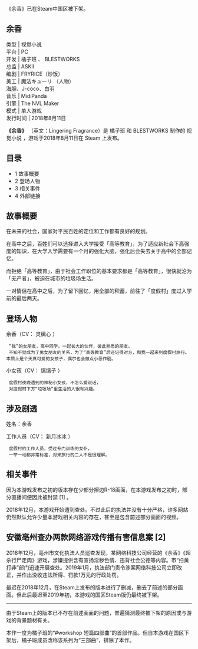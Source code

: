 《余香》已在Steam中国区被下架。

余香  
---  
类型  |  视觉小说   
平台  |  PC   
开发  |  橘子班  、  BLESTWORKS   
总监  |  ASKII   
编剧  |  FRYRICE（炒饭）   
美工  |  魔法キューリ  （人物）   
海胆、J-coco、白羽  
音乐  |  MidiPanda   
引擎  |  The NVL Maker   
模式  |  单人游戏   
发行时间  |  2018年8月11日   
  
**《余香》** （英文：Lingering Fragrance）是  橘子班  和  BLESTWORKS  制作的  视觉小说
，游戏于2018年8月11日在  Steam  上发布。

##  目录

  * 1  故事概要 
  * 2  登场人物 
  * 3  相关事件 
  * 4  外部链接 

##  故事概要

在未来的社会，国家对平民百姓的定位和工作都有良好的规划。

在高中之后，百姓们可以选择进入大学接受「高等教育」，为了适应新社会下高强度的知识，在大学入学需要有一个月的强化大脑，强化后会失去关于高中的全部记忆。

而拒绝「高等教育」，由于社会工作职位的基本要求都是「高等教育」，很快就沦为「无产者」，被迫在城市的垃圾场生活。

一对情侣在高中之后，为了留下回忆，用全部的积蓄，前往了「度假村」度过入学前的最后两天。

##  登场人物

余香（CV：  灵缡心  ）

     “我”的女朋友，高中同学。一起长大的伙伴，彼此熟悉的朋友。 
     不知不觉成为了男女朋友的关系，为了“高等教育”后还记得对方，和我一起来到度假村旅行。本质上是个天真可爱的女孩子，偶尔也会做点小恶作剧。 

小女孩（CV：  缡缡子  ）

     度假村夜晚遇到的神秘小女孩，不怎么爱说话， 
     对度假村下方“垃圾场”里生活的人很有兴趣。 
涉及剧透  
---  
姓名：余香  
  
工作人员（CV：  新月冰冰  ）

     度假村的工作人员，受过专门训练的女仆， 
     一举一动都非常标准，对来旅行的二人不是很理解。 

##  相关事件

因为本游戏发布之初的版本存在少部分擦边R-18画面，在本游戏发布之初时，部分直播间便因此被封禁  [1]  。

2018年12月，本游戏开始遭到查处。不过此后的执法并没有十分严格，许多网站仍然默认允许少量本游戏相关内容的存在，甚至是包含前述部分画面的视频。

安徽亳州查办两款网络游戏传播有害信息案  [2]  
---  
2018年12月，亳州市文化执法人员巡查发现，某网络科技公司经营的《余香》《超杀行尸走肉》游戏，涉嫌提供含有宣扬淫秽色情、违背社会公德等内容。市“扫黄打非”部门迅速开展查处。2019年1月，执法部门责令涉案网络科技公司立即改正，并作出没收违法所得、罚款1万元的行政处罚。  
  
最迟在2018年12月，在Steam上发布的版本进行了删减，删去了前述的部分画面。但此后最迟至2019年初，本游戏的国区Steam版仍最终被下架。

* * *

由于Steam上的版本已不存在前述画面的问题，普遍猜测最终被下架的原因或与游戏的背景题材有关。

本作一度为橘子班的“#workshop 短篇四部曲”的首部作品。但自本游戏在国区下架后，橘子班成员改称该系列为“三部曲”，排除了本作。